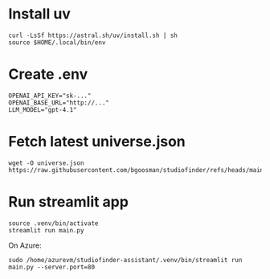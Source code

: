 # Install uv

```
curl -LsSf https://astral.sh/uv/install.sh | sh
source $HOME/.local/bin/env
```

# Create .env

```
OPENAI_API_KEY="sk-..."
OPENAI_BASE_URL="http://..."
LLM_MODEL="gpt-4.1"
```

# Fetch latest universe.json

```
wget -O universe.json https://raw.githubusercontent.com/bgoosman/studiofinder/refs/heads/main/packages/view/slots/universe.json
```

# Run streamlit app

```
source .venv/bin/activate
streamlit run main.py
```

On Azure:

```
sudo /home/azurevm/studiofinder-assistant/.venv/bin/streamlit run main.py --server.port=80
```